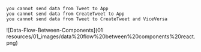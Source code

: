 ```
you cannot send data from Tweet to App
you cannot send data from CreateTweet to App
you cannot send data from Tweet to CreateTweet and ViceVersa
```

![Data-Flow-Between-Components](01 resources/01_images/data%20flow%20between%20components%20react.png)  
